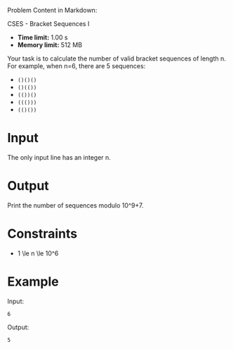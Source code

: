 Problem Content in Markdown:


CSES \- Bracket Sequences I




* **Time limit:** 1\.00 s
* **Memory limit:** 512 MB




Your task is to calculate the number of valid bracket sequences of length n. For example, when n\=6, there are 5 sequences:


* `()()()`
* `()(())`
* `(())()`
* `((()))`
* `(()())`


Input
=====


The only input line has an integer n.


Output
======


Print the number of sequences modulo 10^9\+7.


Constraints
===========


* 1 \\le n \\le 10^6


Example
=======


Input:



```
6

```

Output:



```
5

```
 
